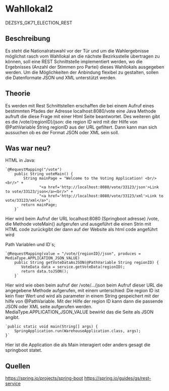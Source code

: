 # Wahllokal2
DEZSYS_GK71_ELECTION_REST

## Beschreibung
Es steht die Nationalratswahl vor der Tür und um die Wahlergebnisse möglichst rasch vom Wahllokal an die nächste Bezirksstelle übertragen zu können, soll eine REST Schnittstelle implementiert werden, wo die Ergebnisses (Anzahl der Stimmen pro Partei) dieses Wahllokals ausgegeben werden. Um die Möglichkeiten der Anbindung flexibel zu gestalten, sollen die Datenformate JSON und XML unterstützt werden.

## Theorie
Es werden mit Rest Schnittstellen erschaffen die bei einem Aufruf eines bestimmten Pfades der Adresse localhost:8080/vote eine Java Methode aufruft die diese Frage mit einer Html Seite beantwortet. Des weiteren gibt es die /vote/{regionID}/json: die region ID wird mit der Hilfe von @PathVariable String regionID aus der URL gefiltert. Dann kann man sich aussuchen ob es der Format JSON oder XML sein soll.

## Was war neu?
HTML in Java:


	`@RequestMapping("/vote")    
	    public String voteMain() {
	        String mainPage = "Welcome to the Voting Application! <br/><br/>" +
 	               "<a href='http://localhost:8080/vote/33123/json'>Link to vote/33123/json</a><br/>" +
 	               "<a href='http://localhost:8080/vote/33123/xml'>Link to vote/33123/xml</a>";
 	       return mainPage;
	    }`

  Hier wird beim Aufruf der URL localhost:8080 (Springboot adresse) /vote, die Methode voteMain()
 aufgerufen und ausgeführt die einen Strin mit HTML code zurückgibt der dann auf der Website als html code angeführt wird



Path Variablen und ID´s;


	`@RequestMapping(value = "/vote/{regionID}/json", produces = MediaType.APPLICATION_JSON_VALUE)
	    public String getVoteDataAsJSON(@PathVariable String regionID) {
 	       VoteData data = service.getVoteData(regionID);
 	       return data.toJSON();
	    }`
    

  Hier wird wie oben beim aufruf der /vote/.../json beim Aufruf dieser URL die angegebene Methode aufgerufen, mit einem unterschied:
    Die region ID ist kein fixer Wert und wird als parameter in einem String gespeichert mit der hilfe von @PathVariable. Mit der Hilfe der region ID kann dann die passende JSON oder XML seite aufgerufen werden.
    MediaType.APPLICATION_JSON_VALUE bewirkt das die Seite als JSON angibt.



    `public static void main(String[] args) {
		SpringApplication.run(WarehouseApplication.class, args);
	}`


 Hier ist die Application die als Main interagiert oder anders gesagt die springboot statet.
 
## Quellen
https://spring.io/projects/spring-boot
https://spring.io/guides/gs/rest-service

